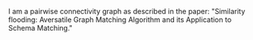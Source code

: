 I am a pairwise connectivity graph as described in the paper: "Similarity flooding: Aversatile Graph Matching Algorithm and its Application to Schema Matching."